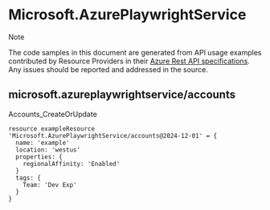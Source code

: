 # Microsoft.AzurePlaywrightService
  
> [!NOTE]
> The code samples in this document are generated from API usage examples contributed by Resource Providers in their [Azure Rest API specifications](https://github.com/Azure/azure-rest-api-specs). Any issues should be reported and addressed in the source.


## microsoft.azureplaywrightservice/accounts

Accounts_CreateOrUpdate
```bicep
resource exampleResource 'Microsoft.AzurePlaywrightService/accounts@2024-12-01' = {
  name: 'example'
  location: 'westus'
  properties: {
    regionalAffinity: 'Enabled'
  }
  tags: {
    Team: 'Dev Exp'
  }
}
```

